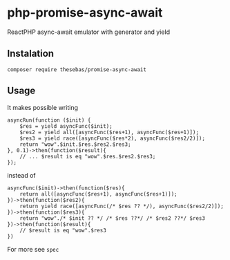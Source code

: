# php-promise-async-await
ReactPHP async-await emulator with generator and yield


## Instalation

    composer require thesebas/promise-async-await
    
## Usage
It makes possible writing

    asyncRun(function ($init) {
        $res = yield asyncFunc($init);
        $res2 = yield all([asyncFunc($res+1), asyncFunc($res+1)]);
        $res3 = yield race([asyncFunc($res*2), asyncFunc($res2/2)]);
        return "wow".$init.$res.$res2.$res3;
    }, 0.1)->then(function($result){
        // ... $result is eq "wow".$res.$res2.$res3;
    });
    
instead of

    asyncFunc($init)->then(function($res){
        return all([asyncFunc($res+1), asyncFunc($res+1)]);
    })->then(function($res2){
        return yield race([asyncFunc(/* $res ?? */), asyncFunc($res2/2)]);
    })->then(function($res3){
        return "wow"./* $init ?? */ /* $res ??*/ /* $res2 ??*/ $res3
    })->then(function($result){
        // $result is eq "wow".$res3
    })
    
For more see `spec`
